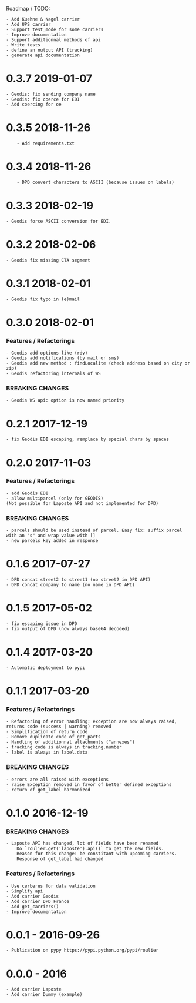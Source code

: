 

Roadmap / TODO: 

	- Add Kuehne & Nagel carrier
	- Add UPS carrier
	- Support test_mode for some carriers
	- Improve documentation
	- Support additionnal methods of api
	- Write tests
	- define an output API (tracking)
	- generate api documentation

# 0.3.7 2019-01-07
    - Geodis: fix sending company name
    - Geodis: fix coerce for EDI
    - Add coercing for oe

# 0.3.5 2018-11-26
        - Add requirements.txt

# 0.3.4 2018-11-26
        - DPD convert characters to ASCII (because issues on labels) 

# 0.3.3 2018-02-19
	- Geodis force ASCII conversion for EDI.

# 0.3.2 2018-02-06
	- Geodis fix missing CTA segment

# 0.3.1 2018-02-01
	- Geodis fix typo in (e)mail

# 0.3.0 2018-02-01

### Features / Refactorings
	- Geodis add options like (rdv)
	- Geodis add notifications (by mail or sms)
	- Geodis add new method : findLocalite (check address based on city or zip)
	- Geodis refactoring internals of WS

###	BREAKING CHANGES
	- Geodis WS api: option is now named priority

# 0.2.1 2017-12-19
	- fix Geodis EDI escaping, remplace by special chars by spaces

# 0.2.0 2017-11-03

### Features / Refactorings
	- add Geodis EDI
	- allow multiparcel (only for GEODIS)
	(Not possible for Laposte API and not implemented for DPD)

###	BREAKING CHANGES
	- parcels should be used instead of parcel. Easy fix: suffix parcel with an "s" and wrap value with []
	- new parcels key added in response


# 0.1.6 2017-07-27
	- DPD concat street2 to street1 (no street2 in DPD API)
	- DPD concat company to name (no name in DPD API)


# 0.1.5 2017-05-02
	- fix escaping issue in DPD
	- fix output of DPD (now always base64 decoded)

# 0.1.4 2017-03-20
	- Automatic deployment to pypi

# 0.1.1 2017-03-20


### Features / Refactorings
	- Refactoring of error handling: exception are now always raised, returns code (success | warning) removed
	- Simplification of return code
	- Remove duplicate code of get_parts
	- Handling of additionnal attachments ("annexes")
	- tracking code is always in tracking.number
	- label is always in label.data

###	BREAKING CHANGES
	- errors are all raised with exceptions
	- raise Exception removed in favor of better defined exceptions
	- return of get_label harmonized


# 0.1.0 2016-12-19

### BREAKING CHANGES
	- Laposte API has changed, lot of fields have been renamed
		Do `roulier.get('laposte').api()` to get the new fields.
		Reason for this change: be constitant with upcoming carriers.
		Response of get_label had changed

### Features / Refactorings
	- Use cerberus for data validation
	- Simplify api
	- Add carrier Geodis
	- Add carrier DPD France
	- Add get_carriers()
	- Improve documentation


# 0.0.1 - 2016-09-26

	- Publication on pypy https://pypi.python.org/pypi/roulier

# 0.0.0 - 2016

	- Add carrier Laposte
	- Add carrier Dummy (example)	
